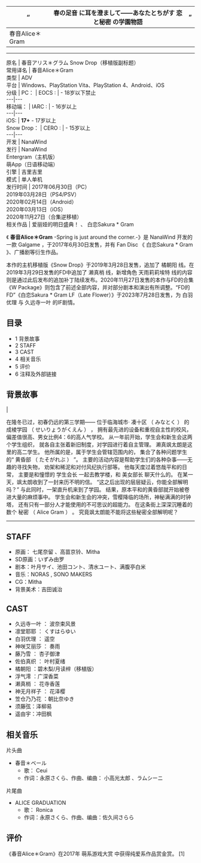 |  “  |  春の足音  に耳を澄まして——あなたとちがす  恋と秘密  の学園物語  |  ”   
---|---|---  
|  春音Alice＊Gram  
---  
原名  |  春音アリス＊グラム  Snow Drop（移植版副标题）   
常用译名  |  春音Alice＊Gram   
类型  |  ADV   
平台  |  Windows、PlayStation Vita、PlayStation 4、Android、iOS   
分级  |  PC：  |  EOCS  :  |  \- 18岁以下禁止   
---|---  
移动端：  |  IARC  :  |  \- 16岁以上   
---|---  
iOS:  |  **17+** \- 17岁以上   
Snow Drop：  |  CERO  :  |  \- 15岁以上   
---|---  
开发  |  NanaWind   
发行  |  NanaWind   
Entergram（主机版）  
萌App（日语移动端）  
引擎  |  吉里吉里   
模式  |  单人单机   
发行时间  |  2017年06月30日（PC）   
2019年03月28日（PS4/PSV）  
2020年02月14日（Android）  
2020年03月13日（iOS）  
2020年11月27日（合集逆移植）  
相关作品  |  爱丽娅的明日盛典！  、  白恋Sakura * Gram   
  
《 **春音Alice＊Gram** -Spring is just around the corner.-》是  NanaWind  开发的一款
Galgame  ，于2017年6月30日发售，并有  Fan Disc  《  白恋Sakura * Gram  》、广播剧等衍生作品。

本作的主机移植版《Snow Drop》于2019年3月28日发售，追加了  橘朝阳  线。在2019年3月29日发售的FD中追加了  濑真梢  线，新增角色
天雨莉莉埃特  线的内容则是通过此后发布的追加补丁陆续发布。2020年11月27日发售的本作与FD的合集《W
Package》则包含了前述全部内容，并对部分剧本和演出有所调整。“FD的FD”《白恋Sakura * Gram LF（Late
Flower）》于2023年7月28日发售，为  白羽优理  与  久远寺一叶  的IF剧情。

##  目录

  * 1  背景故事 
  * 2  STAFF 
  * 3  CAST 
  * 4  相关音乐 
  * 5  评价 
  * 6  注释及外部链接 

##  背景故事

|

在隆冬已过，初春仍远的第三学期——  位于临海城市·  凑十区  （  みなとく  ）  的  成棱学园  （  せいりょうがくえん  ）  ，
拥有最先进的设备和重视自主性的校风，  偏差值很高、男女比例4：6的高人气学校。  从一年前开始，学生会和新生会这两个学生组织，
就各自主张着新旧制度，对学园进行着自主管理。  濑真飒太朗是这里的高二学生。  他所属的是，属于学生会管辖范围内的，  集合了各种问题学生的“  黄昏部
（  たそがれぶ  ）  ”。  主要的活动内容是帮助学生们的各种杂事——无趣的寻找失物，  劝架和稀泥和对付风纪执行部等。  他每天度过着悠哉平和的日常，
主要是和憧憬的  学生会长  一起去教学楼，和  美女部长  聊天什么的。  在某一天，飒太朗收到了一封来历不明的信。
“这之后出现的层层疑云，你能全部解明吗？”  与此同时，一架直升机来到了学园。  结果，原本平和的黄昏部就开始被卷进大量的麻烦事中。
学生会和新生会的冲突，雪樱降临的场所，神秘满满的时钟塔，  还有只有一部分人才能使用的不可思议的超能力。  在这条街上深深沉睡着的数个  秘密  （
Alice Gram  ）  。  究竟飒太朗能不能将这些秘密全部解明呢？ </br>  
  
---  
  
##  STAFF

  * 原画：  七尾奈留  、高苗京铃、Mitha 
  * SD原画：いずみ由罗 
  * 剧本：叶月サイ、池田コント、清水ユート、满腹亭白米 
  * 音乐：NORAS , SONO MAKERS 
  * CG：Mitha 
  * 背景美术：吉田诚治 

##  CAST

  * 久远寺一叶  ：  波奈束风景 
  * 凛堂耶耶  ：  くすはらゆい 
  * 白羽优理  ：  遥空 
  * 神咲艾丽莎  ：  奏雨 
  * 藤乃雪  ：  杏子御津 
  * 佐伯真织  ：  叶村夏绪 
  * 橘朝阳  ：碧木梨/月读梓（移植版） 
  * 浮气澪  ：广深香菜 
  * 濑真梢  ：  花寺香莲 
  * 神无月祥子  ：  花泽樱 
  * 笠仓乃乃花  ：朝比奈ゆき 
  * 须藤弦：泽柳易 
  * 遥由宇：冲田枫 

##  相关音乐

片头曲

  * 春音＊ベール 
    * 歌：  Ceui 
    * 作词：永原さくら、作曲、编曲：  小高光太郎  、ラムシーニ 

片尾曲

  * ALICE GRADUATION 
    * 歌：  Ronica 
    * 作词：永原さくら、作曲、编曲：佐久间さらら 

##  评价

《春音Alice＊Gram》在2017年  萌系游戏大赏  中获得纯爱系作品赏金赏。  [1]